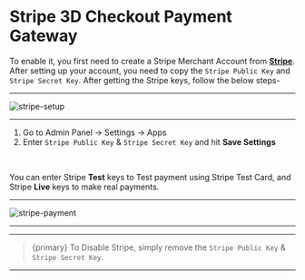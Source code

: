 # Stripe 3D Checkout Payment Gateway

To enable it, you first need to create a Stripe Merchant Account from **[Stripe](https://stripe.com)**. After setting up your account, you need to copy the `Stripe Public Key` and `Stripe Secret Key`.
After getting the Stripe keys, follow the below steps-

---

![stripe-setup](http://eventmie-pro-docs.test/images/fullyloaded/stripe-setup.png "stripe-setup")

---


1. Go to Admin Panel -> Settings -> Apps
2. Enter `Stripe Public Key` & `Stripe Secret Key` and hit **Save Settings**

<br>

You can enter Stripe **Test** keys to Test payment using Stripe Test Card, and Stripe **Live** keys to make real payments.


---

![stripe-payment](http://eventmie-pro-docs.test/images/fullyloaded/stripe-payment.png "stripe-payment")

---


---

>{primary} To Disable Stripe, simply remove the `Stripe Public Key` & `Stripe Secret Key`.

---
